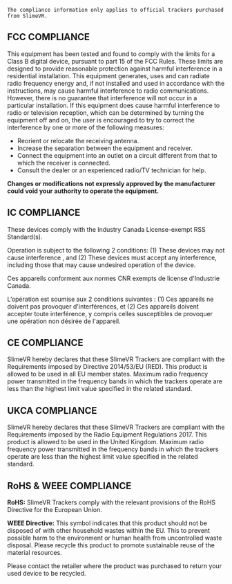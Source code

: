 ```admonish danger
The compliance information only applies to official trackers purchased from SlimeVR.
```

## FCC COMPLIANCE

This equipment has been tested and found to comply with the limits for a Class B digital device, pursuant to part 15 of the FCC Rules. These limits are designed to provide reasonable protection against harmful interference in a residential installation. This equipment generates, uses and can radiate radio frequency energy and, if not installed and used in accordance with the instructions, may cause harmful interference to radio communications. However, there is no guarantee that interference will not occur in a particular installation. If this equipment does cause harmful interference to radio or television reception, which can be determined by turning the equipment off and on, the user is encouraged to try to correct the interference by one or more of the following measures:

- Reorient or relocate the receiving antenna.
- Increase the separation between the equipment and receiver.
- Connect the equipment into an outlet on a circuit different from that to which the receiver is connected.
- Consult the dealer or an experienced radio/TV technician for help.

**Changes or modifications not expressly approved by the manufacturer could void your authority to operate the equipment.**

## IC COMPLIANCE

These devices comply with the Industry Canada License-exempt RSS Standard(s).

Operation is subject to the following 2 conditions: (1) These devices may not cause interference , and (2) These devices must accept any interference, including those that may cause undesired operation of the device.

Ces appareils conforment aux normes CNR exempts de license d'Industrie Canada.

L’opération est soumise aux 2 conditions suivantes : (1) Ces appareils ne doivent pas provoquer d'interférences, et (2) Ces appareils doivent accepter toute interférence, y compris celles susceptibles de provoquer une opération non désirée de l'appareil.

## CE COMPLIANCE

SlimeVR hereby declares that these SlimeVR Trackers are compliant with the Requirements imposed by Directive 2014/53/EU (RED). This product is allowed to be used in all EU member states. Maximum radio frequency power transmitted in the frequency bands in which the trackers operate are less than the highest limit value specified in the related standard.

## UKCA COMPLIANCE

SlimeVR hereby declares that these SlimeVR Trackers are compliant with the Requirements imposed by the Radio Equipment Regulations 2017. This product is allowed to be used in the United Kingdom.
Maximum radio frequency power transmitted in the frequency bands in which the trackers operate are less than the highest limit value specified in the related standard.

## RoHS & WEEE COMPLIANCE

**RoHS:** SlimeVR Trackers comply with the relevant provisions of the RoHS Directive for the European Union.

**WEEE Directive:** This symbol indicates that this product should not be disposed of with other household wastes within the EU. This to prevent possible harm to the environment or human health from uncontrolled waste disposal. Please recycle this product to promote sustainable reuse of the material resources.

Please contact the retailer where the product was purchased to return your used device to be recycled.
